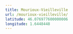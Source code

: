 ```yaml
---
title: Mourioux-Vieilleville
url: /mourioux-vieilleville/
latitude: 46.076977600000006
longitude: 1.6448448
---
```

